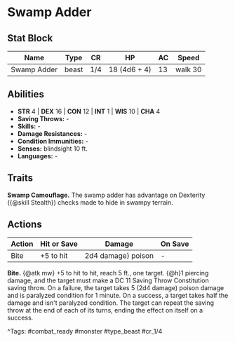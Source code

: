 # Swamp Adder

## Stat Block

| Name | Type | CR | HP | AC | Speed |
|------|------|----|----|----|-------|
| Swamp Adder | beast | 1/4 | 18 (4d6 + 4) | 13 | walk 30 |

## Abilities

- **STR** 4 | **DEX** 16 | **CON** 12 | **INT** 1 | **WIS** 10 | **CHA** 4
- **Saving Throws:** -  
- **Skills:** -  
- **Damage Resistances:** -  
- **Condition Immunities:** -  
- **Senses:** blindsight 10 ft.  
- **Languages:** -

## Traits

**Swamp Camouflage.** The swamp adder has advantage on Dexterity ({@skill Stealth}) checks made to hide in swampy terrain.


## Actions

| Action | Hit or Save | Damage | On Save |
|--------|--------------|--------|----------|
| Bite | +5 to hit | 2d4 damage) poison | - |

**Bite.** {@atk mw} +5 to hit to hit, reach 5 ft., one target. {@h}1 piercing damage, and the target must make a DC 11 Saving Throw Constitution saving throw. On a failure, the target takes 5 (2d4 damage) poison damage and is paralyzed condition for 1 minute. On a success, a target takes half the damage and isn't paralyzed condition. The target can repeat the saving throw at the end of each of its turns, ending the effect on itself on a success.


^Tags: #combat_ready #monster #type_beast #cr_1/4